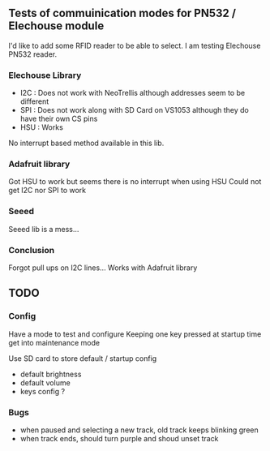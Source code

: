 ## Tests of commuinication modes for PN532 / Elechouse module

I'd like to add some RFID reader to be able to select. I am testing Elechouse PN532 reader.

### Elechouse Library

- I2C : Does not work with NeoTrellis although addresses seem to be different
- SPI : Does not work along with SD Card on VS1053 although they do have their own CS pins
- HSU : Works

No interrupt based method available in this lib.

### Adafruit library
Got HSU to work but seems there is no interrupt when using HSU
Could not get I2C nor SPI to work

### Seeed
Seeed lib is a mess...

### Conclusion
Forgot pull ups on I2C lines...
Works with Adafruit library

## TODO
### Config
Have a mode to test and configure
Keeping one key pressed at startup time get into maintenance mode

Use SD card to store default / startup config
- default brightness
- default volume
- keys config ?

### Bugs
- when paused and selecting a new track, old track keeps blinking green
- when track ends, should turn purple and shoud unset track